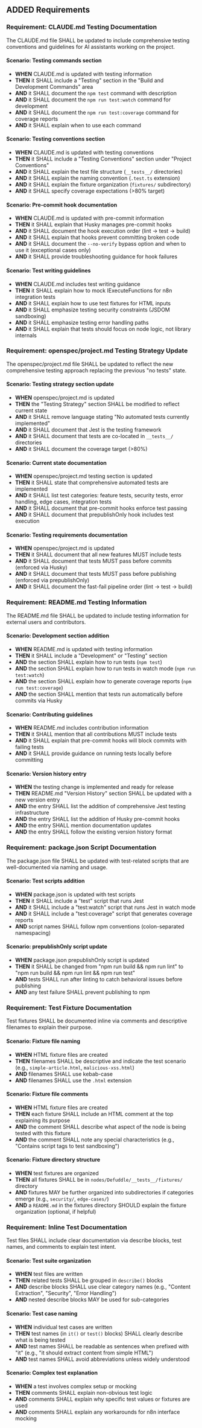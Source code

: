 ## ADDED Requirements

### Requirement: CLAUDE.md Testing Documentation

The CLAUDE.md file SHALL be updated to include comprehensive testing conventions and guidelines for AI assistants working on the project.

#### Scenario: Testing commands section

- **WHEN** CLAUDE.md is updated with testing information
- **THEN** it SHALL include a "Testing" section in the "Build and Development Commands" area
- **AND** it SHALL document the `npm test` command with description
- **AND** it SHALL document the `npm run test:watch` command for development
- **AND** it SHALL document the `npm run test:coverage` command for coverage reports
- **AND** it SHALL explain when to use each command

#### Scenario: Testing conventions section

- **WHEN** CLAUDE.md is updated with testing conventions
- **THEN** it SHALL include a "Testing Conventions" section under "Project Conventions"
- **AND** it SHALL explain the test file structure (`__tests__/` directories)
- **AND** it SHALL explain the naming convention (`.test.ts` extension)
- **AND** it SHALL explain the fixture organization (`fixtures/` subdirectory)
- **AND** it SHALL specify coverage expectations (>80% target)

#### Scenario: Pre-commit hook documentation

- **WHEN** CLAUDE.md is updated with pre-commit information
- **THEN** it SHALL explain that Husky manages pre-commit hooks
- **AND** it SHALL document the hook execution order (lint → test → build)
- **AND** it SHALL explain that hooks prevent committing broken code
- **AND** it SHALL document the `--no-verify` bypass option and when to use it (exceptional cases only)
- **AND** it SHALL provide troubleshooting guidance for hook failures

#### Scenario: Test writing guidelines

- **WHEN** CLAUDE.md includes test writing guidance
- **THEN** it SHALL explain how to mock IExecuteFunctions for n8n integration tests
- **AND** it SHALL explain how to use test fixtures for HTML inputs
- **AND** it SHALL emphasize testing security constraints (JSDOM sandboxing)
- **AND** it SHALL emphasize testing error handling paths
- **AND** it SHALL explain that tests should focus on node logic, not library internals

### Requirement: openspec/project.md Testing Strategy Update

The openspec/project.md file SHALL be updated to reflect the new comprehensive testing approach replacing the previous "no tests" state.

#### Scenario: Testing strategy section update

- **WHEN** openspec/project.md is updated
- **THEN** the "Testing Strategy" section SHALL be modified to reflect current state
- **AND** it SHALL remove language stating "No automated tests currently implemented"
- **AND** it SHALL document that Jest is the testing framework
- **AND** it SHALL document that tests are co-located in `__tests__/` directories
- **AND** it SHALL document the coverage target (>80%)

#### Scenario: Current state documentation

- **WHEN** openspec/project.md testing section is updated
- **THEN** it SHALL state that comprehensive automated tests are implemented
- **AND** it SHALL list test categories: feature tests, security tests, error handling, edge cases, integration tests
- **AND** it SHALL document that pre-commit hooks enforce test passing
- **AND** it SHALL document that prepublishOnly hook includes test execution

#### Scenario: Testing requirements documentation

- **WHEN** openspec/project.md is updated
- **THEN** it SHALL document that all new features MUST include tests
- **AND** it SHALL document that tests MUST pass before commits (enforced via Husky)
- **AND** it SHALL document that tests MUST pass before publishing (enforced via prepublishOnly)
- **AND** it SHALL document the fast-fail pipeline order (lint → test → build)

### Requirement: README.md Testing Information

The README.md file SHALL be updated to include testing information for external users and contributors.

#### Scenario: Development section addition

- **WHEN** README.md is updated with testing information
- **THEN** it SHALL include a "Development" or "Testing" section
- **AND** the section SHALL explain how to run tests (`npm test`)
- **AND** the section SHALL explain how to run tests in watch mode (`npm run test:watch`)
- **AND** the section SHALL explain how to generate coverage reports (`npm run test:coverage`)
- **AND** the section SHALL mention that tests run automatically before commits via Husky

#### Scenario: Contributing guidelines

- **WHEN** README.md includes contribution information
- **THEN** it SHALL mention that all contributions MUST include tests
- **AND** it SHALL explain that pre-commit hooks will block commits with failing tests
- **AND** it SHALL provide guidance on running tests locally before committing

#### Scenario: Version history entry

- **WHEN** the testing change is implemented and ready for release
- **THEN** README.md "Version History" section SHALL be updated with a new version entry
- **AND** the entry SHALL list the addition of comprehensive Jest testing infrastructure
- **AND** the entry SHALL list the addition of Husky pre-commit hooks
- **AND** the entry SHALL mention documentation updates
- **AND** the entry SHALL follow the existing version history format

### Requirement: package.json Script Documentation

The package.json file SHALL be updated with test-related scripts that are well-documented via naming and usage.

#### Scenario: Test scripts addition

- **WHEN** package.json is updated with test scripts
- **THEN** it SHALL include a "test" script that runs Jest
- **AND** it SHALL include a "test:watch" script that runs Jest in watch mode
- **AND** it SHALL include a "test:coverage" script that generates coverage reports
- **AND** script names SHALL follow npm conventions (colon-separated namespacing)

#### Scenario: prepublishOnly script update

- **WHEN** package.json prepublishOnly script is updated
- **THEN** it SHALL be changed from "npm run build && npm run lint" to "npm run build && npm run lint && npm run test"
- **AND** tests SHALL run after linting to catch behavioral issues before publishing
- **AND** any test failure SHALL prevent publishing to npm

### Requirement: Test Fixture Documentation

Test fixtures SHALL be documented inline via comments and descriptive filenames to explain their purpose.

#### Scenario: Fixture file naming

- **WHEN** HTML fixture files are created
- **THEN** filenames SHALL be descriptive and indicate the test scenario (e.g., `simple-article.html`, `malicious-xss.html`)
- **AND** filenames SHALL use kebab-case
- **AND** filenames SHALL use the `.html` extension

#### Scenario: Fixture file comments

- **WHEN** HTML fixture files are created
- **THEN** each fixture SHALL include an HTML comment at the top explaining its purpose
- **AND** the comment SHALL describe what aspect of the node is being tested with this fixture
- **AND** the comment SHALL note any special characteristics (e.g., "Contains script tags to test sandboxing")

#### Scenario: Fixture directory structure

- **WHEN** test fixtures are organized
- **THEN** all fixtures SHALL be in `nodes/Defuddle/__tests__/fixtures/` directory
- **AND** fixtures MAY be further organized into subdirectories if categories emerge (e.g., `security/`, `edge-cases/`)
- **AND** a `README.md` in the fixtures directory SHOULD explain the fixture organization (optional, if helpful)

### Requirement: Inline Test Documentation

Test files SHALL include clear documentation via describe blocks, test names, and comments to explain test intent.

#### Scenario: Test suite organization

- **WHEN** test files are written
- **THEN** related tests SHALL be grouped in `describe()` blocks
- **AND** describe blocks SHALL use clear category names (e.g., "Content Extraction", "Security", "Error Handling")
- **AND** nested describe blocks MAY be used for sub-categories

#### Scenario: Test case naming

- **WHEN** individual test cases are written
- **THEN** test names (in `it()` or `test()` blocks) SHALL clearly describe what is being tested
- **AND** test names SHALL be readable as sentences when prefixed with "it" (e.g., "it should extract content from simple HTML")
- **AND** test names SHALL avoid abbreviations unless widely understood

#### Scenario: Complex test explanation

- **WHEN** a test involves complex setup or mocking
- **THEN** comments SHALL explain non-obvious test logic
- **AND** comments SHALL explain why specific test values or fixtures are used
- **AND** comments SHALL explain any workarounds for n8n interface mocking
